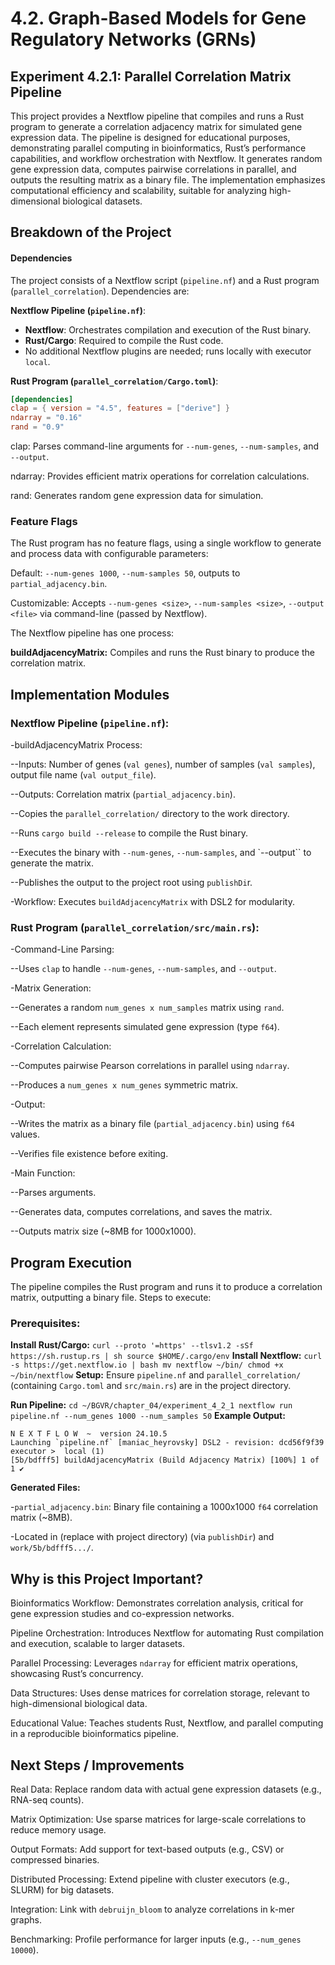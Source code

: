 # 4.2. Graph-Based Models for Gene Regulatory Networks (GRNs)
## Experiment 4.2.1: Parallel Correlation Matrix Pipeline

This project provides a Nextflow pipeline that compiles and runs a Rust program to generate a correlation adjacency matrix for simulated gene expression data. The pipeline is designed for educational purposes, demonstrating parallel computing in bioinformatics, Rust’s performance capabilities, and workflow orchestration with Nextflow. It generates random gene expression data, computes pairwise correlations in parallel, and outputs the resulting matrix as a binary file. The implementation emphasizes computational efficiency and scalability, suitable for analyzing high-dimensional biological datasets.

## Breakdown of the Project

#### Dependencies
The project consists of a Nextflow script (`pipeline.nf`) and a Rust program (`parallel_correlation`). Dependencies are:

**Nextflow Pipeline (`pipeline.nf`)**:
- **Nextflow**: Orchestrates compilation and execution of the Rust binary.
- **Rust/Cargo**: Required to compile the Rust code.
- No additional Nextflow plugins are needed; runs locally with executor `local`.

**Rust Program (`parallel_correlation/Cargo.toml`)**:
```toml
[dependencies]
clap = { version = "4.5", features = ["derive"] }
ndarray = "0.16"
rand = "0.9"
```
clap: Parses command-line arguments for `--num-genes`, `--num-samples`, and `--output`.

ndarray: Provides efficient matrix operations for correlation calculations.

rand: Generates random gene expression data for simulation.
### Feature Flags

The Rust program has no feature flags, using a single workflow to generate and process data with configurable parameters:

Default: `--num-genes 1000`, `--num-samples 50`, outputs to `partial_adjacency.bin`.

Customizable: Accepts `--num-genes <size>`, `--num-samples <size>`, `--output <file>` via command-line (passed by Nextflow).

The Nextflow pipeline has one process:

**buildAdjacencyMatrix:** Compiles and runs the Rust binary to produce the correlation matrix.
## Implementation Modules
### Nextflow Pipeline (`pipeline.nf`):

-buildAdjacencyMatrix Process:

--Inputs: Number of genes (`val genes`), number of samples (`val samples`), output file name (`val output_file`).

--Outputs: Correlation matrix (`partial_adjacency.bin`).

--Copies the `parallel_correlation/` directory to the work directory.

--Runs `cargo build --release` to compile the Rust binary.

--Executes the binary with `--num-genes`, `--num-samples`, and `--output`` to generate the matrix.

--Publishes the output to the project root using `publishDi`r.

-Workflow: Executes `buildAdjacencyMatrix` with DSL2 for modularity.

### Rust Program (`parallel_correlation/src/main.rs`):

-Command-Line Parsing:

--Uses `clap` to handle `--num-genes`, `--num-samples`, and `--output`.

-Matrix Generation:

--Generates a random `num_genes x num_samples` matrix using `rand`.

--Each element represents simulated gene expression (type `f64`).

-Correlation Calculation:

--Computes pairwise Pearson correlations in parallel using `ndarray`.

--Produces a `num_genes x num_genes` symmetric matrix.

-Output:

--Writes the matrix as a binary file (`partial_adjacency.bin`) using `f64` values.

--Verifies file existence before exiting.

-Main Function:

--Parses arguments.

--Generates data, computes correlations, and saves the matrix.

--Outputs matrix size (~8MB for 1000x1000).
## Program Execution
The pipeline compiles the Rust program and runs it to produce a correlation matrix, outputting a binary file. Steps to execute:

### Prerequisites:

**Install Rust/Cargo:**
`curl --proto '=https' --tlsv1.2 -sSf https://sh.rustup.rs | sh
source $HOME/.cargo/env`
**Install Nextflow:**
`curl -s https://get.nextflow.io | bash
mv nextflow ~/bin/
chmod +x ~/bin/nextflow`
**Setup:**
Ensure `pipeline.nf` and `parallel_correlation/` (containing `Cargo.toml` and `src/main.rs`) are in the project directory.

**Run Pipeline:**
`cd ~/BGVR/chapter_04/experiment_4_2_1
nextflow run pipeline.nf --num_genes 1000 --num_samples 50`
**Example Output:**
```
N E X T F L O W  ~  version 24.10.5
Launching `pipeline.nf` [maniac_heyrovsky] DSL2 - revision: dcd56f9f39
executor >  local (1)
[5b/bdfff5] buildAdjacencyMatrix (Build Adjacency Matrix) [100%] 1 of 1 ✔
```
**Generated Files:**

-`partial_adjacency.bin`: Binary file containing a 1000x1000 `f64` correlation matrix (~8MB).

-Located in (replace with project directory) (via `publishDir`) and `work/5b/bdfff5.../`.

## Why is this Project Important?
Bioinformatics Workflow: Demonstrates correlation analysis, critical for gene expression studies and co-expression networks.

Pipeline Orchestration: Introduces Nextflow for automating Rust compilation and execution, scalable to larger datasets.

Parallel Processing: Leverages `ndarray` for efficient matrix operations, showcasing Rust’s concurrency.

Data Structures: Uses dense matrices for correlation storage, relevant to high-dimensional biological data.

Educational Value: Teaches students Rust, Nextflow, and parallel computing in a reproducible bioinformatics pipeline.
## Next Steps / Improvements
Real Data: Replace random data with actual gene expression datasets (e.g., RNA-seq counts).

Matrix Optimization: Use sparse matrices for large-scale correlations to reduce memory usage.

Output Formats: Add support for text-based outputs (e.g., CSV) or compressed binaries.

Distributed Processing: Extend pipeline with cluster executors (e.g., SLURM) for big datasets.

Integration: Link with `debruijn_bloom` to analyze correlations in k-mer graphs.

Benchmarking: Profile performance for larger inputs (e.g., `--num_genes 10000`).
